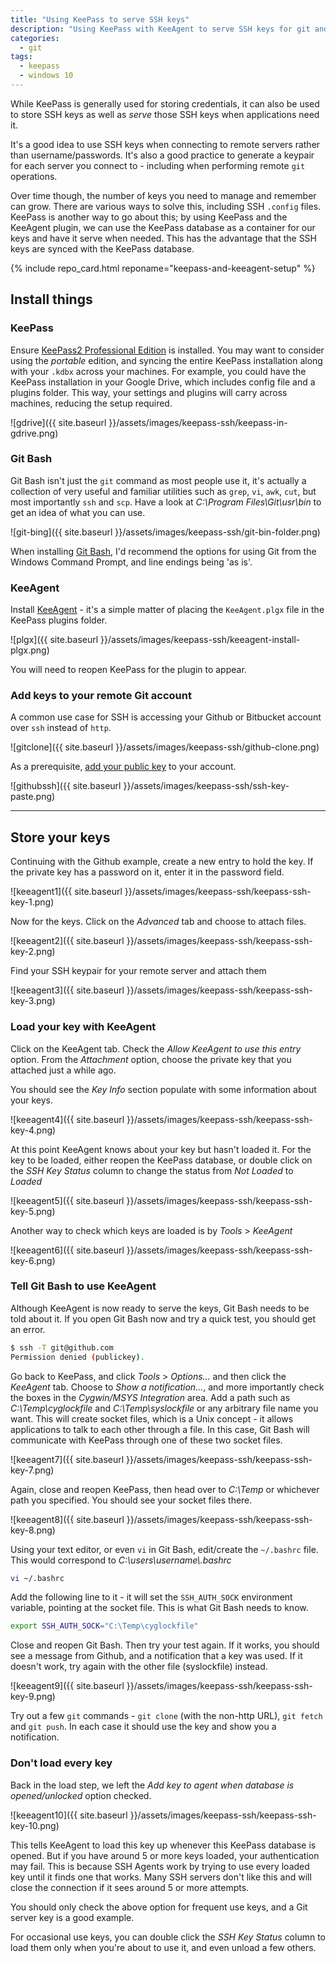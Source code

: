 ```yaml
---
title: "Using KeePass to serve SSH keys"
description: "Using KeePass with KeeAgent to serve SSH keys for git and bash. Security setup instructions for using KeePass with KeeAgent for SSH keypairs"
categories:
  - git
tags:
  - keepass
  - windows 10
---
```


     
While KeePass is generally used for storing credentials, it can also be used to store SSH keys as well as *serve* those SSH keys when applications need it.

It's a good idea to use SSH keys when connecting to remote servers rather than username/passwords.  It's also a good practice to generate a keypair for each server you connect to - including when performing remote `git` operations.  

Over time though, the number of keys you need to manage and remember can grow.  There are various ways to solve this, including SSH `.config` files.  KeePass is another way to go about this; by using KeePass and the KeeAgent plugin, we can use the KeePass database as a container for our keys and have it serve when needed.  This has the advantage that the SSH keys are synced with the KeePass database.      


{% include repo_card.html reponame="keepass-and-keeagent-setup" %}


## Install things


### KeePass

Ensure [KeePass2 Professional Edition](http://keepass.info/download.html) is installed.  You may want to consider using the *portable* edition, and syncing the entire KeePass installation along with your `.kdbx` across your machines.  For example, you could have the KeePass installation in your Google Drive, which includes config file and a plugins folder.  This way, your settings and plugins will carry across machines, reducing the setup required. 

![gdrive]({{ site.baseurl }}/assets/images/keepass-ssh/keepass-in-gdrive.png)  

### Git Bash

Git Bash isn't just the `git` command as most people use it, it's actually a collection of very useful and familiar utilities such as `grep`, `vi`, `awk`, `cut`, but most importantly `ssh` and `scp`.  Have a look at *C:\Program Files\Git\usr\bin* to get an idea of what you can use.

![git-bing]({{ site.baseurl }}/assets/images/keepass-ssh/git-bin-folder.png)

When installing [Git Bash](https://git-scm.com/downloads), I'd recommend the options for using Git from the Windows Command Prompt, and line endings being 'as is'.

### KeeAgent

Install [KeeAgent](http://lechnology.com/software/keeagent/#Download) - it's a simple matter of placing the `KeeAgent.plgx` file in the KeePass plugins folder.

![plgx]({{ site.baseurl }}/assets/images/keepass-ssh/keeagent-install-plgx.png)

You will need to reopen KeePass for the plugin to appear.  


### Add keys to your remote Git account

A common use case for SSH is accessing your Github or Bitbucket account over `ssh` instead of `http`.   

![gitclone]({{ site.baseurl }}/assets/images/keepass-ssh/github-clone.png)

As a prerequisite, [add your public key](https://help.github.com/articles/adding-a-new-ssh-key-to-your-github-account/) to your account.

![githubssh]({{ site.baseurl }}/assets/images/keepass-ssh/ssh-key-paste.png)

_____

## Store your keys

Continuing with the Github example, create a new entry to hold the key.  If the private key has a password on it, enter it in the password field. 


![keeagent1]({{ site.baseurl }}/assets/images/keepass-ssh/keepass-ssh-key-1.png)

Now for the keys.  Click on the *Advanced* tab and choose to attach files. 

![keeagent2]({{ site.baseurl }}/assets/images/keepass-ssh/keepass-ssh-key-2.png)

Find your SSH keypair for your remote server and attach them

![keeagent3]({{ site.baseurl }}/assets/images/keepass-ssh/keepass-ssh-key-3.png)


### Load your key with KeeAgent

Click on the KeeAgent tab. Check the *Allow KeeAgent to use this entry* option.  From the *Attachment* option, choose the private key that you attached just a while ago.

You should see the *Key Info* section populate with some information about your keys.  

![keeagent4]({{ site.baseurl }}/assets/images/keepass-ssh/keepass-ssh-key-4.png)

At this point KeeAgent knows about your key but hasn't loaded it.  For the key to be loaded, either reopen the KeePass database, or double click on the *SSH Key Status* column to change the status from *Not Loaded* to *Loaded*

![keeagent5]({{ site.baseurl }}/assets/images/keepass-ssh/keepass-ssh-key-5.png)

Another way to check which keys are loaded is by *Tools* > *KeeAgent*

![keeagent6]({{ site.baseurl }}/assets/images/keepass-ssh/keepass-ssh-key-6.png)

### Tell Git Bash to use KeeAgent

Although KeeAgent is now ready to serve the keys, Git Bash needs to be told about it.  If you open Git Bash now and try a quick test, you should get an error.

```bash
$ ssh -T git@github.com  
Permission denied (publickey).
```

Go back to KeePass, and click *Tools* > *Options...* and then click the *KeeAgent* tab. Choose to *Show a notification...*, and more importantly check the boxes in the *Cygwin/MSYS Integration* area.  Add a path such as *C:\Temp\cyglockfile* and *C:\Temp\syslockfile* or any arbitrary file name you want.  This will create socket files, which is a Unix concept - it allows applications to talk to each other through a file.  In this case, Git Bash will communicate with KeePass through one of these two socket files.

![keeagent7]({{ site.baseurl }}/assets/images/keepass-ssh/keepass-ssh-key-7.png)  

Again, close and reopen KeePass, then head over to *C:\Temp* or whichever path you specified.  You should see your socket files there. 

![keeagent8]({{ site.baseurl }}/assets/images/keepass-ssh/keepass-ssh-key-8.png)  

Using your text editor, or even `vi` in Git Bash, edit/create the `~/.bashrc` file.  This would correspond to *C:\users\username\\.bashrc* 

```bash
vi ~/.bashrc
```

Add the following line to it - it will set the `SSH_AUTH_SOCK` environment variable, pointing at the socket file.  This is what Git Bash needs to know. 

```bash
export SSH_AUTH_SOCK="C:\Temp\cyglockfile"
```

Close and reopen Git Bash.  Then try your test again.  If it works, you should see a message from Github, and a notification that a key was used.  If it doesn't work, try again with the other file (syslockfile) instead.  

![keeagent9]({{ site.baseurl }}/assets/images/keepass-ssh/keepass-ssh-key-9.png)

Try out a few `git` commands - `git clone` (with the non-http URL), `git fetch` and `git push`.  In each case it should use the key and show you a notification.


### Don't load every key

Back in the load step, we left the *Add key to agent when database is opened/unlocked* option checked. 

![keeagent10]({{ site.baseurl }}/assets/images/keepass-ssh/keepass-ssh-key-10.png)

This tells KeeAgent to load this key up whenever this KeePass database is opened.  But if you have around 5 or more keys loaded, your authentication may fail.  This is because SSH Agents work by trying to use every loaded key until it finds one that works.  Many SSH servers don't like this and will close the connection if it sees around 5 or more attempts.  

You should only check the above option for frequent use keys, and a Git server key is a good example.  

For occasional use keys, you can double click the *SSH Key Status* column to load them only when you're about to use it, and even unload a few others.




